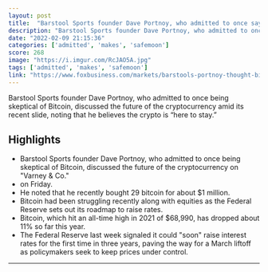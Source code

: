 ```yaml
---
layout: post
title:  "Barstool Sports founder Dave Portnoy, who admitted to once saying crypto was a ponzi scheme says that he now believes that crypto is \"here to stay.\""
description: "Barstool Sports founder Dave Portnoy, who admitted to once being skeptical of Bitcoin, discussed the future of the cryptocurrency amid its recent slide, noting that he believes the crypto is “here to stay.”"
date: "2022-02-09 21:15:36"
categories: ['admitted', 'makes', 'safemoon']
score: 268
image: "https://i.imgur.com/RcJAO5A.jpg"
tags: ['admitted', 'makes', 'safemoon']
link: "https://www.foxbusiness.com/markets/barstools-portnoy-thought-bitcoin-was-a-ponzi-scheme-now-thinks-its-here-to-stay"
---
```


Barstool Sports founder Dave Portnoy, who admitted to once being skeptical of Bitcoin, discussed the future of the cryptocurrency amid its recent slide, noting that he believes the crypto is “here to stay.”

## Highlights

- Barstool Sports founder Dave Portnoy, who admitted to once being skeptical of Bitcoin, discussed the future of the cryptocurrency on "Varney & Co."
- on Friday.
- He noted that he recently bought 29 bitcoin for about $1 million.
- Bitcoin had been struggling recently along with equities as the Federal Reserve sets out its roadmap to raise rates.
- Bitcoin, which hit an all-time high in 2021 of $68,990, has dropped about 11% so far this year.
- The Federal Reserve last week signaled it could "soon" raise interest rates for the first time in three years, paving the way for a March liftoff as policymakers seek to keep prices under control.

---
